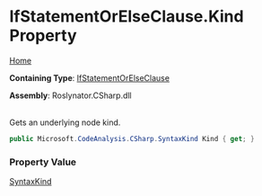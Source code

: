 # IfStatementOrElseClause\.Kind Property

[Home](../../../../README.md)

**Containing Type**: [IfStatementOrElseClause](../README.md)

**Assembly**: Roslynator\.CSharp\.dll

\
Gets an underlying node kind\.

```csharp
public Microsoft.CodeAnalysis.CSharp.SyntaxKind Kind { get; }
```

### Property Value

[SyntaxKind](https://docs.microsoft.com/en-us/dotnet/api/microsoft.codeanalysis.csharp.syntaxkind)

